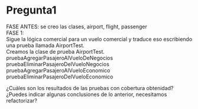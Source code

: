 <h1>Pregunta1</h1>

FASE ANTES:
  se creo las clases, airport, flight, passenger<br>
FASE 1:<br>
Sigue la lógica comercial para un vuelo comercial y traduce eso escribiendo una prueba llamada 
AirportTest.<br>
Creamos la clase de prueba AirportTest.
  pruebaAgregarPasajeroAlVueloDeNegocios<br>
  pruebaEliminarPasajeroDelVueloNegocios<br>
  pruebaAgregarPasajeroAlVueloEconomico<br>
  pruebaEliminarPasajeroDelVueloEconomico<br>
  
  
¿Cuáles son los resultados de las pruebas con cobertura obtenidad?
¿Puedes indicar algunas conclusiones de lo anterior, necesitamos refactorizar?

